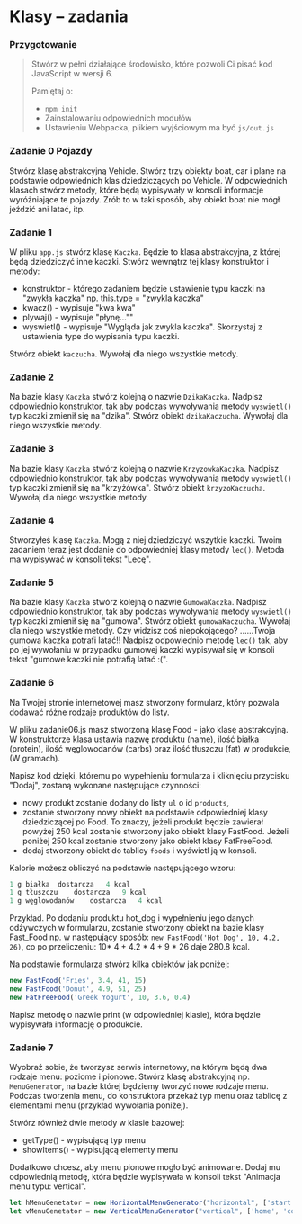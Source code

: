 # Klasy  &ndash; zadania

### Przygotowanie

> Stwórz w pełni działające środowisko, które pozwoli Ci pisać kod JavaScript w wersji 6.
>
> Pamiętaj o:
> - ```npm init```
> - Zainstalowaniu odpowiednich modułów
> - Ustawieniu Webpacka, plikiem  wyjściowym  ma być `js/out.js`

### Zadanie 0 Pojazdy

Stwórz klasę abstrakcyjną Vehicle. Stwórz trzy obiekty boat, car i plane na podstawie odpowiednich klas dziedziczących po Vehicle. W odpowiednich klasach stwórz metody, które będą wypisywały w konsoli informacje wyróżniające te pojazdy. Zrób to w taki sposób, aby obiekt boat nie mógł jeździć ani latać, itp.

### Zadanie 1

W pliku ```app.js``` stwórz klasę ```Kaczka```. Będzie to klasa abstrakcyjna, z której będą dziedziczyć inne kaczki. Stwórz wewnątrz tej klasy konstruktor i metody:

* konstruktor - którego zadaniem będzie ustawienie typu kaczki na "zwykła kaczka" np. this.type = "zwykla kaczka"
* kwacz() - wypisuje "kwa kwa"
* plywaj() - wypisuje "płynę...""
* wyswietl() - wypisuje "Wygląda jak zwykla kaczka". Skorzystaj z ustawienia type do wypisania typu kaczki.

Stwórz obiekt ```kaczucha```. Wywołaj dla niego wszystkie metody.

### Zadanie 2

Na bazie  klasy ```Kaczka``` stwórz kolejną o nazwie ```DzikaKaczka```. Nadpisz odpowiednio konstruktor, tak aby podczas wywoływania metody ```wyswietl()``` typ kaczki zmienił się na "dzika". Stwórz obiekt ```dzikaKaczucha```. Wywołaj dla niego wszystkie metody.

### Zadanie 3

Na bazie klasy ```Kaczka``` stwórz kolejną o nazwie ```KrzyzowkaKaczka```. Nadpisz odpowiednio konstruktor, tak aby podczas wywoływania metody ```wyswietl()``` typ kaczki zmienił się na "krzyżówka". Stwórz obiekt ```krzyzoKaczucha```. Wywołaj dla niego wszystkie metody.

### Zadanie 4

Stworzyłeś klasę ```Kaczka```. Mogą z niej dziedziczyć wszytkie kaczki. Twoim zadaniem teraz jest dodanie do odpowiedniej klasy metody ```lec()```. Metoda ma wypisywać w konsoli tekst "Lecę".

### Zadanie 5
Na bazie  klasy ```Kaczka``` stwórz kolejną o nazwie ```GumowaKaczka```. Nadpisz odpowiednio konstruktor, tak aby podczas wywoływania metody ```wyswietl()``` typ kaczki zmienił się na "gumowa". Stwórz obiekt ```gumowaKaczucha```. Wywołaj dla niego wszystkie metody. Czy widzisz coś niepokojącego? ......Twoja gumowa kaczka potrafi latać!!
Nadpisz odpowiednio metodę ```lec()``` tak, aby po jej wywołaniu w przypadku gumowej kaczki wypisywał się w konsoli tekst "gumowe kaczki nie potrafią latać :(".

### Zadanie 6 

Na Twojej stronie internetowej masz stworzony formularz, który pozwala dodawać
różne rodzaje produktów do listy.

W pliku zadanie06.js masz stworzoną klasę Food - jako klasę abstrakcyjną. W konstruktorze klasa ustawia nazwę
produktu (name), ilość białka (protein), ilość węglowodanów (carbs)  oraz ilość tłuszczu (fat) w produkcie, (W gramach).


Napisz kod dzięki, któremu po wypełnieniu formularza i kliknięciu przycisku "Dodaj", zostaną wykonane następujące czynności:
 * nowy produkt zostanie dodany do listy ```ul``` o id ```products```,
 * zostanie stworzony nowy obiekt na podstawie odpowiedniej klasy dziedziczącej po Food. To znaczy, jeżeli produkt będzie zawierał powyżej 250 kcal zostanie stworzony jako obiekt klasy FastFood. Jeżeli poniżej 250 kcal zostanie stworzony jako obiekt klasy FatFreeFood.
 * dodaj stworzony obiekt do tablicy ```foods``` i wyświetl ją w konsoli.

Kalorie możesz obliczyć na podstawie następującego wzoru:
```JavaScript
1 g białka	dostarcza	4 kcal
1 g tłuszczu	dostarcza	9 kcal
1 g węglowodanów	dostarcza	4 kcal
```

Przykład.
Po dodaniu produktu hot_dog i wypełnieniu jego danych odżywczych w formularzu, zostanie stworzony obiekt na bazie klasy Fast_Food np. w następujący sposób: ```new FastFood('Hot Dog', 10, 4.2, 26)```, co po przeliczeniu:
10* 4 + 4.2 * 4 + 9 * 26 daje 280.8 kcal.

Na podstawie formularza stwórz kilka obiektów jak poniżej:

```JavaScript
new FastFood('Fries', 3.4, 41, 15)
new FastFood('Donut', 4.9, 51, 25)
new FatFreeFood('Greek Yogurt', 10, 3.6, 0.4)
```
Napisz metodę o nazwie print (w odpowiedniej klasie), która będzie wypisywała informację o produkcie.


### Zadanie 7

Wyobraź sobie, że tworzysz serwis internetowy, na którym będą dwa rodzaje menu: poziome i pionowe.
Stwórz klasę abstrakcyjną np. ```MenuGenerator```, na bazie której będziemy tworzyć nowe rodzaje menu. Podczas tworzenia menu, do konstruktora przekaż typ menu oraz tablicę z elementami menu (przykład wywołania poniżej).

Stwórz również dwie metody w klasie bazowej:
* getType() - wypisującą typ menu
* showItems() - wypisującą elementy menu

Dodatkowo chcesz, aby menu pionowe mogło być animowane. Dodaj mu odpowiednią metodę, która będzie wypisywała w konsoli tekst "Animacja menu typu: vertical".

```JavaScript
let hMenuGenetator = new HorizontalMenuGenerator("horizontal", ['start', 'about']);
let vMenuGenetator = new VerticalMenuGenerator("vertical", ['home', 'contact']);

```
